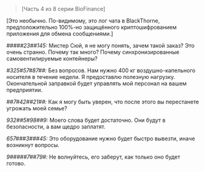 >[Часть 4 из 8 серии BioFinance]

[Это необычно. По-видимому, это лог чата в BlackThorne, предположительно 100%-но защищённого криптошифрованием приложения для обмена сообщениями.]

*#####23##145:* Мистер Сюй, я не могу понять, зачем такой заказ? Это очень странно. Почему так много? Почему синхронизированные самовентилируемые контейнеры?

*#325#57#87##:* Без вопросов. Нам нужно 400 кг воздушно-капельного носителя в течение недели. Я предоставлю полезную нагрузку. Окончательной заправкой будет управлять мой персонал на вашем предприятии.

*##7#42##21##:* Как я могу быть уверен, что после этого вы перестанете угрожать моей семье?

*932##5#98##9:* Моего слова будет достаточно. Они будут в безопасности, а вам щедро заплатят.

*657###3###45:* Это оборудование нужно будет быстро вывезти, иначе возникнут вопросы.

*9#####7##79#:* Не волнуйтесь, его заберут, как только оно будет готово.
